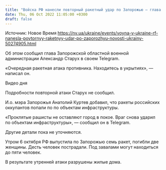 ```yaml
---
title: "Войска РФ нанесли повторный ракетный удар по Запорожью — глава ОВА"
date: Thu, 06 Oct 2022 11:05:00 +0300
draft: false
---
```

Источник: Новое Время https://nv.ua/ukraine/events/voyna-v-ukraine-rf-nanesla-povtornyy-raketnyy-udar-po-zaporozhyu-novosti-ukrainy-50274905.html


 Об этом сообщил глава Запорожской областной военной администрации Александр Старух в своем Telegram.

«Очередная ракетная атака противника. Находитесь в укрытиях», — написал он.

 Видео дня   

Подробности повторной атаки Старух не сообщил.

И.о. мэра Запорожья Анатолий Куртев добавил, что ракеты российских оккупантов попали по по объектам инфраструктуры.

«Проклятые рашисты не оставляют город в покое. Враг снова ударил по объектам инфраструктуры», — сообщил он в Telegram.

Другие детали пока не уточняются.

Утром 6 октября РФ выпустила по Запорожью семь ракет, погибли две женщины. Десть человек пострадали. Под завалами могут находиться до пяти человек.

В результате утренней атаки разрушены жилые дома.
